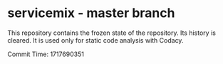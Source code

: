 # servicemix - master branch

This repository contains the frozen state of the repository.
Its history is cleared. It is used only for static code
analysis with Codacy.

Commit Time: 1717690351